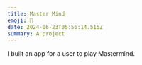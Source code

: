 ```yaml
---
title: Master Mind
emoji: 🧠
date: 2024-06-23T05:56:14.515Z
summary: A project
---
```


I﻿ built an app for a user to play Mastermind.
